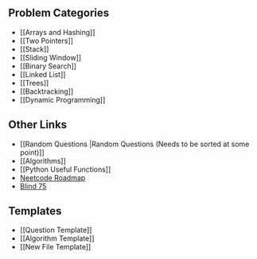 
## Problem Categories
- [[Arrays and Hashing]]
- [[Two Pointers]]
- [[Stack]]
- [[Sliding Window]]
- [[Binary Search]]
- [[Linked List]]
- [[Trees]]
- [[Backtracking]]
- [[Dynamic Programming]]



## Other Links
- [[Random Questions |Random Questions (Needs to be sorted at some point)]]
- [[Algorithms]]
- [[Python Useful Functions]]
- [Neetcode Roadmap](https://neetcode.io/roadmap)
- [Blind 75](https://www.techinterviewhandbook.org/best-practice-questions/)



## Templates
- [[Question Template]]
- [[Algorithm Template]]
- [[New File Template]]

